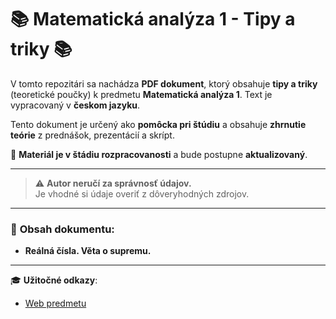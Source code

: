 # 📚 **Matematická analýza 1 - Tipy a triky** 📚

V tomto repozitári sa nachádza **PDF dokument**, ktorý obsahuje **tipy a triky** (teoretické poučky) k predmetu **Matematická analýza 1**. Text je vypracovaný v **českom jazyku**. 

Tento dokument je určený ako **pomôcka pri štúdiu** a obsahuje **zhrnutie teórie** z prednášok, prezentácií a skrípt.

📝 **Materiál je v štádiu rozpracovanosti** a bude postupne **aktualizovaný**.

---

> ⚠️ **Autor neručí za správnosť údajov.**  
> Je vhodné si údaje overiť z dôveryhodných zdrojov.

---

### 📝 **Obsah dokumentu**:
- **Reálná čísla. Věta o supremu.**

---

🎓 **Užitočné odkazy**:
- [Web predmetu]([#](https://homel.vsb.cz/~bou10/MA_1/ma_1.html))